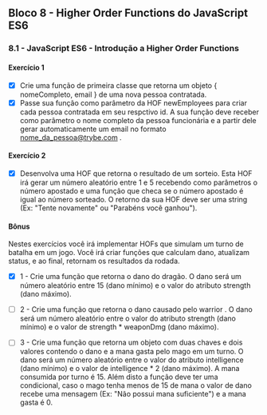 ## Bloco 8 - Higher Order Functions do JavaScript ES6
### 8.1 - JavaScript ES6 - Introdução a Higher Order Functions

#### Exercício 1

- [x] Crie uma função de primeira classe que retorna um objeto { nomeCompleto, email } de uma nova pessoa contratada.
- [x] Passe sua função como parâmetro da HOF newEmployees para criar cada pessoa contratada em seu respctivo id. A sua função deve receber como parâmetro o nome completo da pessoa funcionária e a partir dele gerar automaticamente um email no formato nome_da_pessoa@trybe.com .

#### Exercício 2

- [x] Desenvolva uma HOF que retorna o resultado de um sorteio. 
Esta HOF irá gerar um número aleatório entre 1 e 5 recebendo como parâmetros o número apostado e uma função que checa se o número apostado é igual ao número sorteado. O retorno da sua HOF deve ser uma string (Ex: "Tente novamente" ou "Parabéns você ganhou").


#### Bônus
Nestes exercícios você irá implementar HOFs que simulam um turno de batalha em um jogo. 
Você irá criar funções que calculam dano, atualizam status, e ao final, retornam os resultados da rodada.

- [x] 1 -  Crie uma função que retorna o dano do dragão.
O dano será um número aleatório entre 15 (dano mínimo) e o valor do atributo strength (dano máximo).

- [ ] 2 - Crie uma função que retorna o dano causado pelo warrior .
O dano será um número aleatório entre o valor do atributo strength (dano mínimo) e o valor de strength * weaponDmg (dano máximo).

- [ ] 3 - Crie uma função que retorna um objeto com duas chaves e dois valores contendo o dano e a mana gasta pelo mago em um turno.
O dano será um número aleatório entre o valor do atributo intelligence (dano mínimo) e o valor de intelligence * 2 (dano máximo).
A mana consumida por turno é 15. Além disto a função deve ter uma condicional, caso o mago tenha menos de 15 de mana o valor de dano recebe uma mensagem (Ex: "Não possui mana suficiente") e a mana gasta é 0.